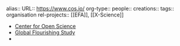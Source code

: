 alias::
URL:: https://www.cos.io/
org-type:: 
people::
creations:: 
tags:: organisation
rel-projects:: [[EFA]], [[X-Science]] 


- [Center for Open Science](https://www.cos.io/)
- [Global Flourishing Study](https://www.cos.io/gfs)
-